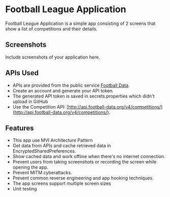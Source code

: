 # Football League Application

Football League Application is a simple app consisting of 2 screens that show a list of competitions and their details.

## Screenshots

Include screenshots of your application here.

## APIs Used

- APIs are provided from the public service [Football Data](https://www.football-data.org/).
- Create an account and generate your API token.
- The generated API token is saved in secrets.properties which didn't upload in GitHub
- Use the Competition API: [http://api.football-data.org/v4/competitions/](http://api.football-data.org/v4/competitions/).

## Features

-  This app use MVI Architecture Pattern
-  Get data from APIs and cache retrieved data in EncryptedSharedPreferences.
-  Show cached data and work offline when there's no internet connection.
-  Prevent users from taking screenshots or recording the screen while opening the app.
-  Prevent MITM cyberattacks.
-  Prevent common reverse engineering and app hooking techniques.
-  The app screens support multiple screen sizes
- Unit testing
